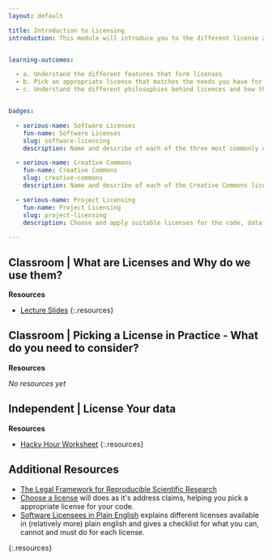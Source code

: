 ```yaml
---
layout: default

title: Introduction to Licensing
introduction: This module will introduce you to the different license available to you when you want to share your code or data with others. These licenses set the terms and conditions by which others can use and manipulate your data, your work is more likely to be used and cited by others if the conditions of how they can use your work and data are clear. Once you grasp the different licenses available, you can start sharing your project work.


learning-outcomes: 

  - a. Understand the different features that form licenses
  - b. Pick an appropriate license that matches the needs you have for how your data is going to be shared, and reused by others.
  - c. Understand the different philosophies behind licences and how those philosophies are implemented through the clauses in the different licences. 


badges:

  - serious-name: Software Licenses
    fun-name: Software Licenses
    slug: software-licensing
    description: Name and describe of each of the three most commonly used open source software licenses, and situations where they might be used.

  - serious-name: Creative Commons
    fun-name: Creative Commons
    slug: creative-commons
    description: Name and describe of each of the Creative Commons licenses, and situations where they might be used.

  - serious-name: Project Licensing
    fun-name: Project Licensing
    slug: project-licensing
    description: Choose and apply suitable licenses for the code, data and content parts of your project. 

---
```



## Classroom | What are Licenses and Why do we use them?


**Resources**

- [Lecture Slides](http://linkhere.com)
{:.resources}



## Classroom | Picking a License in Practice - What do you need to consider?


**Resources**

_No resources yet_




## Independent | License Your data



**Resources**

- [Hacky Hour Worksheet](hacky-hour-worksheet.html)
{:.resources}









## Additional Resources
- [The Legal Framework for Reproducible Scientific Research](https://web.stanford.edu/~vcs/papers/LFRSR12012008.pdf)
- [Choose a license](http://choosealicense.com/) will does as it's address claims, helping you pick a appropriate license for your code.
- [Software Licensees in Plain English](https://tldrlegal.com/) explains different licenses available in (relatively more) plain english and gives a checklist for what you can, cannot and must do for each license.

{:.resources}

